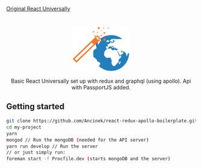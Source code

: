 [Original React Universally](https://github.com/ctrlplusb/react-universally)
<p align='center'>
  <h1 align='center'></h1>
  <p align='center'><img width='150' src='https://raw.githubusercontent.com/ctrlplusb/assets/master/logos/react-universally.png' /></p>
  <p align='center'>Basic React Universally set up with redux and graphql (using apollo). Api with PassportJS added.</p>
</p>

## Getting started

```bash
git clone https://github.com/Ancinek/react-redux-apollo-boilerplate.git my-project
cd my-project
yarn
mongod // Run the mongoDB (needed for the API server)
yarn run develop // Run the server
// or just simply run:
foreman start -f Procfile.dev (starts mongoDB and the server)
```
